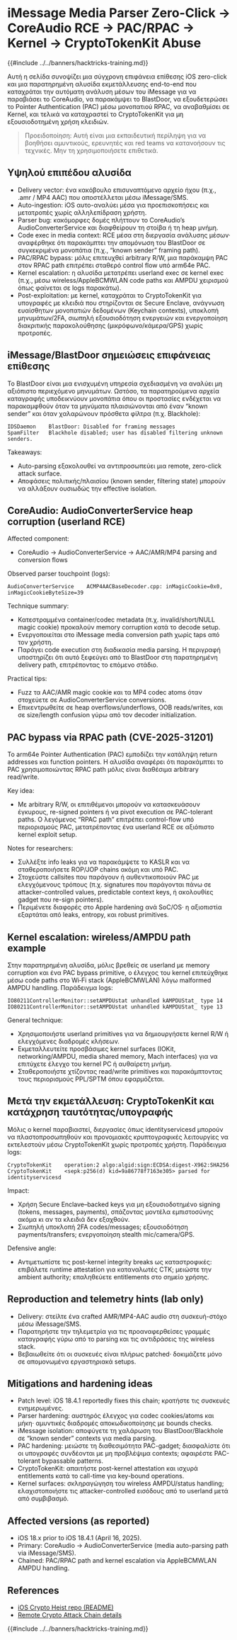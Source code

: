 # iMessage Media Parser Zero-Click → CoreAudio RCE → PAC/RPAC → Kernel → CryptoTokenKit Abuse

{{#include ../../banners/hacktricks-training.md}}

Αυτή η σελίδα συνοψίζει μια σύγχρονη επιφάνεια επίθεσης iOS zero-click και μια παρατηρημένη αλυσίδα εκμετάλλευσης end-to-end που καταχράται την αυτόματη ανάλυση μέσων του iMessage για να παραβιάσει το CoreAudio, να παρακάμψει το BlastDoor, να εξουδετερώσει το Pointer Authentication (PAC) μέσω μονοπατιού RPAC, να αναβαθμίσει σε Kernel, και τελικά να καταχραστεί το CryptoTokenKit για μη εξουσιοδοτημένη χρήση κλειδιών.

> Προειδοποίηση: Αυτή είναι μια εκπαιδευτική περίληψη για να βοηθήσει αμυντικούς, ερευνητές και red teams να κατανοήσουν τις τεχνικές. Μην τη χρησιμοποιήσετε επιθετικά.

## Υψηλού επιπέδου αλυσίδα

- Delivery vector: ένα κακόβουλο επισυναπτόμενο αρχείο ήχου (π.χ., .amr / MP4 AAC) που αποστέλλεται μέσω iMessage/SMS.
- Auto-ingestion: iOS αυτο-αναλύει μέσα για προεπισκοπήσεις και μετατροπές χωρίς αλληλεπίδραση χρήστη.
- Parser bug: κακόμορφες δομές πλήττουν το CoreAudio’s AudioConverterService και διαφθείρουν τη στοίβα ή τη heap μνήμη.
- Code exec in media context: RCE μέσα στη διεργασία ανάλυσης μέσων· αναφέρθηκε ότι παρακάμπτει την απομόνωση του BlastDoor σε συγκεκριμένα μονοπάτια (π.χ., “known sender” framing path).
- PAC/RPAC bypass: μόλις επιτευχθεί arbitrary R/W, μια παράκαμψη PAC στον RPAC path επιτρέπει σταθερό control flow υπό arm64e PAC.
- Kernel escalation: η αλυσίδα μετατρέπει userland exec σε kernel exec (π.χ., μέσω wireless/AppleBCMWLAN code paths και AMPDU χειρισμού όπως φαίνεται σε logs παρακάτω).
- Post-exploitation: με kernel, καταχράται το CryptoTokenKit για υπογραφές με κλειδιά που στηρίζονται σε Secure Enclave, ανάγνωση ευαίσθητων μονοπατιών δεδομένων (Keychain contexts), υποκλοπή μηνυμάτων/2FA, σιωπηλή εξουσιοδότηση ενεργειών και ενεργοποίηση διακριτικής παρακολούθησης (μικρόφωνο/κάμερα/GPS) χωρίς προτροπές.

## iMessage/BlastDoor σημειώσεις επιφάνειας επίθεσης

Το BlastDoor είναι μια ενισχυμένη υπηρεσία σχεδιασμένη να αναλύει μη αξιόπιστο περιεχόμενο μηνυμάτων. Ωστόσο, τα παρατηρούμενα αρχεία καταγραφής υποδεικνύουν μονοπάτια όπου οι προστασίες ενδέχεται να παρακαμφθούν όταν τα μηνύματα πλαισιώνονται από έναν “known sender” και όταν χαλαρώνουν πρόσθετα φίλτρα (π.χ. Blackhole):
```text
IDSDaemon    BlastDoor: Disabled for framing messages
SpamFilter   Blackhole disabled; user has disabled filtering unknown senders.
```
Takeaways:
- Auto-parsing εξακολουθεί να αντιπροσωπεύει μια remote, zero-click attack surface.
- Αποφάσεις πολιτικής/πλαισίου (known sender, filtering state) μπορούν να αλλάξουν ουσιωδώς την effective isolation.

## CoreAudio: AudioConverterService heap corruption (userland RCE)

Affected component:
- CoreAudio → AudioConverterService → AAC/AMR/MP4 parsing and conversion flows

Observed parser touchpoint (logs):
```text
AudioConverterService    ACMP4AACBaseDecoder.cpp: inMagicCookie=0x0, inMagicCookieByteSize=39
```
Technique summary:
- Κατεστραμμένα container/codec metadata (π.χ. invalid/short/NULL magic cookie) προκαλούν memory corruption κατά το decode setup.
- Ενεργοποιείται στο iMessage media conversion path χωρίς taps από τον χρήστη.
- Παράγει code execution στη διαδικασία media parsing. Η περιγραφή υποστηρίζει ότι αυτό ξεφεύγει από το BlastDoor στη παρατηρημένη delivery path, επιτρέποντας το επόμενο στάδιο.

Practical tips:
- Fuzz τα AAC/AMR magic cookie και τα MP4 codec atoms όταν στοχεύετε σε AudioConverterService conversions.
- Επικεντρωθείτε σε heap overflows/underflows, OOB reads/writes, και σε size/length confusion γύρω από τον decoder initialization.

## PAC bypass via RPAC path (CVE-2025-31201)

Το arm64e Pointer Authentication (PAC) εμποδίζει την κατάληψη return addresses και function pointers. Η αλυσίδα αναφέρει ότι παρακάμπτει το PAC χρησιμοποιώντας RPAC path μόλις είναι διαθέσιμα arbitrary read/write.

Key idea:
- Με arbitrary R/W, οι επιτιθέμενοι μπορούν να κατασκευάσουν έγκυρους, re-signed pointers ή να pivot execution σε PAC-tolerant paths. Ο λεγόμενος “RPAC path” επιτρέπει control-flow υπό περιορισμούς PAC, μετατρέποντας ένα userland RCE σε αξιόπιστο kernel exploit setup.

Notes for researchers:
- Συλλέξτε info leaks για να παρακάμψετε το KASLR και να σταθεροποιήσετε ROP/JOP chains ακόμη και υπό PAC.
- Στοχεύστε callsites που παράγουν ή αυθεντικοποιούν PAC με ελεγχόμενους τρόπους (π.χ. signatures που παράγονται πάνω σε attacker-controlled values, predictable context keys, ή ακολουθίες gadget που re-sign pointers).
- Περιμένετε διαφορές στο Apple hardening ανά SoC/OS· η αξιοπιστία εξαρτάται από leaks, entropy, και robust primitives.

## Kernel escalation: wireless/AMPDU path example

Στην παρατηρημένη αλυσίδα, μόλις βρεθείς σε userland με memory corruption και ένα PAC bypass primitive, ο έλεγχος του kernel επιτεύχθηκε μέσω code paths στο Wi‑Fi stack (AppleBCMWLAN) λόγω malformed AMPDU handling. Παράδειγμα logs:
```text
IO80211ControllerMonitor::setAMPDUstat unhandled kAMPDUStat_ type 14
IO80211ControllerMonitor::setAMPDUstat unhandled kAMPDUStat_ type 13
```
General technique:
- Χρησιμοποιήστε userland primitives για να δημιουργήσετε kernel R/W ή ελεγχόμενες διαδρομές κλήσεων.
- Εκμεταλλευτείτε προσβάσιμες kernel surfaces (IOKit, networking/AMPDU, media shared memory, Mach interfaces) για να επιτύχετε έλεγχο του kernel PC ή αυθαίρετη μνήμη.
- Σταθεροποιήστε χτίζοντας read/write primitives και παρακάμπτοντας τους περιορισμούς PPL/SPTM όπου εφαρμόζεται.

## Μετά την εκμετάλλευση: CryptoTokenKit και κατάχρηση ταυτότητας/υπογραφής

Μόλις ο kernel παραβιαστεί, διεργασίες όπως identityservicesd μπορούν να πλαστοπροσωπηθούν και προνομιακές κρυπτογραφικές λειτουργίες να εκτελεστούν μέσω CryptoTokenKit χωρίς προτροπές χρήστη. Παράδειγμα logs:
```text
CryptoTokenKit    operation:2 algo:algid:sign:ECDSA:digest-X962:SHA256
CryptoTokenKit    <sepk:p256(d) kid=9a86778f7163e305> parsed for identityservicesd
```
Impact:
- Χρήση Secure Enclave–backed keys για μη εξουσιοδοτημένο signing (tokens, messages, payments), σπάζοντας μοντέλα εμπιστοσύνης ακόμα κι αν τα κλειδιά δεν εξαχθούν.
- Σιωπηλή υποκλοπή 2FA codes/messages; εξουσιοδότηση payments/transfers; ενεργοποίηση stealth mic/camera/GPS.

Defensive angle:
- Αντιμετωπίστε τις post-kernel integrity breaks ως καταστροφικές: επιβάλετε runtime attestation για καταναλωτές CTK; μειώστε την ambient authority; επαληθεύετε entitlements στο σημείο χρήσης.

## Reproduction and telemetry hints (lab only)

- Delivery: στείλτε ένα crafted AMR/MP4-AAC audio στη συσκευή-στόχο μέσω iMessage/SMS.
- Παρατηρήστε την τηλεμετρία για τις προαναφερθείσες γραμμές καταγραφής γύρω από το parsing και τις αντιδράσεις της wireless stack.
- Βεβαιωθείτε ότι οι συσκευές είναι πλήρως patched· δοκιμάζετε μόνο σε απομονωμένα εργαστηριακά setups.

## Mitigations and hardening ideas

- Patch level: iOS 18.4.1 reportedly fixes this chain; κρατήστε τις συσκευές ενημερωμένες.
- Parser hardening: αυστηρός έλεγχος για codec cookies/atoms και μήκη· αμυντικές διαδρομές αποκωδικοποίησης με bounds checks.
- iMessage isolation: αποφύγετε τη χαλάρωση του BlastDoor/Blackhole σε “known sender” contexts για media parsing.
- PAC hardening: μειώστε τη διαθεσιμότητα PAC-gadget; διασφαλίστε ότι οι υπογραφές συνδέονται με μη προβλέψιμα contexts; αφαιρέστε PAC-tolerant bypassable patterns.
- CryptoTokenKit: απαιτήστε post-kernel attestation και ισχυρά entitlements κατά το call-time για key-bound operations.
- Kernel surfaces: σκληραγώγηση του wireless AMPDU/status handling; ελαχιστοποιήστε τις attacker-controlled εισόδους από το userland μετά από συμβιβασμό.

## Affected versions (as reported)

- iOS 18.x prior to iOS 18.4.1 (April 16, 2025).
- Primary: CoreAudio → AudioConverterService (media auto-parsing path via iMessage/SMS).
- Chained: PAC/RPAC path and kernel escalation via AppleBCMWLAN AMPDU handling.

## References

- [iOS Crypto Heist repo (README)](https://github.com/JGoyd/iOS-Attack-Chain-CVE-2025-31200-CVE-2025-31201)
- [Remote Crypto Attack Chain details](https://github.com/JGoyd/iOS-Attack-Chain-CVE-2025-31200-CVE-2025-31201/blob/main/Remote%20Crypto%20Attack%20Chain%20.md)

{{#include ../../banners/hacktricks-training.md}}
